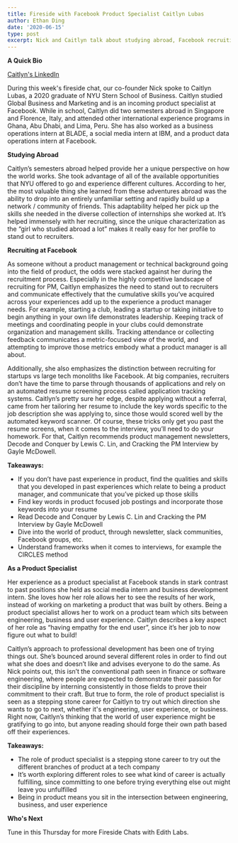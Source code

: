 ```yaml
---
title: Fireside with Facebook Product Specialist Caitlyn Lubas
author: Ethan Ding
date: '2020-06-15'
type: post
excerpt: Nick and Caitlyn talk about studying abroad, Facebook recruiting, and the world of product
---
```


**A Quick Bio**

[Caitlyn's LinkedIn](https://www.linkedin.com/in/caitlynlubas/)

During this week's fireside chat, our co-founder Nick spoke to Caitlyn Lubas, a 2020 graduate of NYU Stern School of Business. Caitlyn studied Global Business and Marketing and is an incoming product specialist at Facebook. While in school, Caitlyn did two semesters abroad in Singapore and Florence, Italy, and attended other international experience programs in Ghana, Abu Dhabi, and Lima, Peru. She has also worked as a business operations intern at BLADE, a social media intern at IBM, and a product data operations intern at Facebook.

**Studying Abroad**

Caitlyn’s semesters abroad helped provide her a unique perspective on how the world works. She took advantage of all of the available opportunities that NYU offered to go and experience different cultures. According to her, the most valuable thing she learned from these adventures abroad was the ability to drop into an entirely unfamiliar setting and rapidly build up a network / community of friends. This adaptability helped her pick up the skills she needed in the diverse collection of internships she worked at. It’s helped immensely with her recruiting, since the unique characterization as the “girl who studied abroad a lot” makes it really easy for her profile to stand out to recruiters.

**Recruiting at Facebook**

As someone without a product management or technical background going into the field of product, the odds were stacked against her during the recruitment process. Especially in the highly competitive landscape of recruiting for PM, Caitlyn emphasizes the need to stand out to recruiters and communicate effectively that the cumulative skills you’ve acquired across your experiences add up to the experience a product manager needs. For example, starting a club, leading a startup or taking initiative to begin anything in your own life demonstrates leadership. Keeping track of meetings and coordinating people in your clubs could demonstrate organization and management skills. Tracking attendance or collecting feedback communicates a metric-focused view of the world, and attempting to improve those metrics embody what a product manager is all about.

Additionally, she also emphasizes the distinction between recruiting for startups vs large tech monoliths like Facebook. At big companies, recruiters don’t have the time to parse through thousands of applications and rely on an automated resume screening process called application tracking systems. Caitlyn’s pretty sure her edge, despite applying without a referral, came from her tailoring her resume to include the key words specific to the job description she was applying to, since those would scored well by the automated keyword scanner. Of course, these tricks only get you past the resume screens, when it comes to the interview, you’ll need to do your homework. For that, Caitlyn recommends product management newsletters, Decode and Conquer by Lewis C. Lin, and Cracking the PM Interview by Gayle McDowell.

**Takeaways:**

- If you don’t have past experience in product, find the qualities and skills that you developed in past experiences which relate to being a product manager, and communicate that you’ve picked up those skills
- Find key words in product focused job postings and incorporate those keywords into your resume
- Read Decode and Conquer by Lewis C. Lin and Cracking the PM Interview by Gayle McDowell
- Dive into the world of product, through newsletter, slack communities, Facebook groups, etc.
- Understand frameworks when it comes to interviews, for example the CIRCLES method

**As a Product Specialist**

Her experience as a product specialist at Facebook stands in stark contrast to past positions she held as social media intern and business development intern. She loves how her role allows her to see the results of her work, instead of working on marketing a product that was built by others. Being a product specialist allows her to work on a product team which sits between engineering, business and user experience. Caitlyn describes a key aspect of her role as “having empathy for the end user”, since it’s her job to now figure out what to build!

Caitlyn’s approach to professional development has been one of trying things out. She’s bounced around several different roles in order to find out what she does and doesn’t like and advises everyone to do the same. As Nick points out, this isn’t the conventional path seen in finance or software engineering, where people are expected to demonstrate their passion for their discipline by interning consistently in those fields to prove their commitment to their craft. But true to form, the role of product specialist is seen as a stepping stone career for Caitlyn to try out which direction she wants to go to next, whether it's engineering, user experience, or business. Right now, Caitlyn’s thinking that the world of user experience might be gratifying to go into, but anyone reading should forge their own path based off their experiences.

**Takeaways:**

- The role of product specialist is a stepping stone career to try out the different branches of product at a tech company
- It’s worth exploring different roles to see what kind of career is actually fulfilling, since committing to one before trying everything else out might leave you unfulfilled
- Being in product means you sit in the intersection between engineering, business, and user experience

**Who's Next**

Tune in this Thursday for more Fireside Chats with Edith Labs.